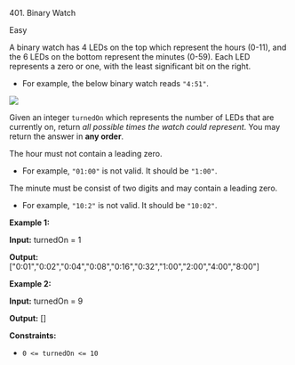 ﻿401\. Binary Watch

Easy

A binary watch has 4 LEDs on the top which represent the hours (0-11), and the 6 LEDs on the bottom represent the minutes (0-59). Each LED represents a zero or one, with the least significant bit on the right.

*   For example, the below binary watch reads `"4:51"`.

![](https://assets.leetcode.com/uploads/2021/04/08/binarywatch.jpg)

Given an integer `turnedOn` which represents the number of LEDs that are currently on, return _all possible times the watch could represent_. You may return the answer in **any order**.

The hour must not contain a leading zero.

*   For example, `"01:00"` is not valid. It should be `"1:00"`.

The minute must be consist of two digits and may contain a leading zero.

*   For example, `"10:2"` is not valid. It should be `"10:02"`.

**Example 1:**

**Input:** turnedOn = 1

**Output:** ["0:01","0:02","0:04","0:08","0:16","0:32","1:00","2:00","4:00","8:00"] 

**Example 2:**

**Input:** turnedOn = 9

**Output:** [] 

**Constraints:**

*   `0 <= turnedOn <= 10`